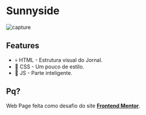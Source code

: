 # Sunnyside
<img src="https://i.ibb.co/H7ZG5fJ/capture.gif" alt="capture" border="0">

## Features
- 💀 HTML - Estrutura visual do Jornal.
- 👗 CSS - Um pouco de estilo.
- 🔌 JS - Parte inteligente.

## Pq?
Web Page feita como  desafio do site **[Frontend Mentor](https://www.frontendmentor.io/challenges)**.
 
